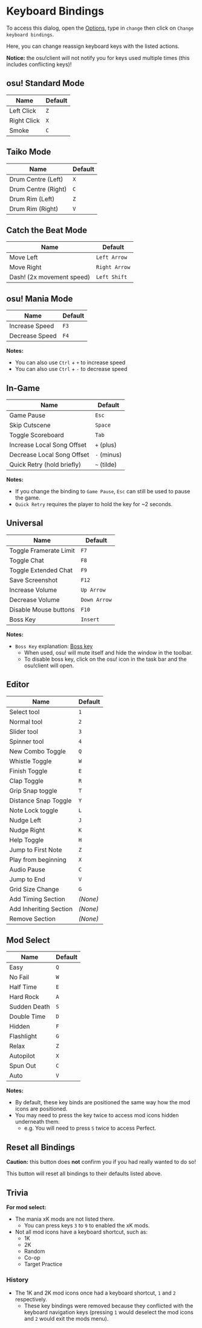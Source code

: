 # Keyboard Bindings

To access this dialog, open the [Options](/wiki/Options/), type in `change` then click on `Change keyboard bindings`.

Here, you can change reassign keyboard keys with the listed actions.

**Notice:** the osu!client will not notify you for keys used multiple times (this includes conflicting keys)!

## osu! Standard Mode

| Name        | Default |
|-------------|---------|
| Left Click  | `Z`     |
| Right Click | `X`     |
| Smoke       | `C`     |

## Taiko Mode

| Name                | Default |
|---------------------|---------|
| Drum Centre (Left)  | `X`     |
| Drum Centre (Right) | `C`     |
| Drum Rim (Left)     | `Z`     |
| Drum Rim (Right)    | `V`     |


## Catch the Beat Mode

| Name                      | Default       |
|---------------------------|---------------|
| Move Left                 | `Left Arrow`  |
| Move Right                | `Right Arrow` |
| Dash! (2x movement speed) | `Left Shift`  |

## osu! Mania Mode

| Name           | Default |
|----------------|---------|
| Increase Speed | `F3`    |
| Decrease Speed | `F4`    |

**Notes:**

- You can also use `Ctrl` + `+` to increase speed
- You can also use `Ctrl` + `-` to decrease speed

## In-Game

| Name                       | Default     |
|----------------------------|-------------|
| Game Pause                 | `Esc`       |
| Skip Cutscene              | `Space`     |
| Toggle Scoreboard          | `Tab`       |
| Increase Local Song Offset | `+` (plus)  |
| Decrease Local Song Offset | `-` (minus) |
| Quick Retry (hold briefly) | `~` (tilde) |

**Notes:**

- If you change the binding to `Game Pause`, `Esc` can still be used to pause the game.
- `Quick Retry` requires the player to hold the key for ~2 seconds.

## Universal

| Name                   | Default      |
|------------------------|--------------|
| Toggle Framerate Limit | `F7`         |
| Toggle Chat            | `F8`         |
| Toggle Extended Chat   | `F9`         |
| Save Screenshot        | `F12`        |
| Increase Volume        | `Up Arrow`   |
| Decrease Volume        | `Down Arrow` |
| Disable Mouse buttons  | `F10`        |
| Boss Key               | `Insert`     |

**Notes:**

- `Boss Key` explanation: [Boss key](https://en.wikipedia.org/wiki/Boss_key)
  - When used, osu! will mute itself and hide the window in the toolbar.
  - To disable boss key, click on the osu! icon in the task bar and the osu!client will open.

## Editor

| Name                   | Default      |
|------------------------|--------------|
| Select tool            | `1`          |
| Normal tool            | `2`          |
| Slider tool            | `3`          |
| Spinner tool           | `4`          |
| New Combo Toggle       | `Q`          |
| Whistle Toggle         | `W`          |
| Finish Toggle          | `E`          |
| Clap Toggle            | `R`          |
| Grip Snap toggle       | `T`          |
| Distance Snap Toggle   | `Y`          |
| Note Lock toggle       | `L`          |
| Nudge Left             | `J`          |
| Nudge Right            | `K`          |
| Help Toggle            | `H`          |
| Jump to First Note     | `Z`          |
| Play from beginning    | `X`          |
| Audio Pause            | `C`          |
| Jump to End            | `V`          |
| Grid Size Change       | `G`          |
| Add Timing Section     | _(None)_     |
| Add Inheriting Section | _(None)_     |
| Remove Section         | _(None)_     |

## Mod Select

| Name         | Default |
|--------------|---------|
| Easy         | `Q`     |
| No Fail      | `W`     |
| Half Time    | `E`     |
| Hard Rock    | `A`     |
| Sudden Death | `S`     |
| Double Time  | `D`     |
| Hidden       | `F`     |
| Flashlight   | `G`     |
| Relax        | `Z`     |
| Autopilot    | `X`     |
| Spun Out     | `C`     |
| Auto         | `V`     |

**Notes:**

- By default, these key binds are positioned the same way how the mod icons are positioned.
- You may need to press the key twice to access mod icons hidden underneath them.
  - e.g. You will need to press `S` twice to access Perfect.

## Reset all Bindings

**Caution:** this button does **not** confirm you if you had really wanted to do so!

This button will reset all bindings to their defaults listed above.

## Trivia

**For mod select:**

- The mania xK mods are not listed there.
  - You can press keys `3` to `9` to enabled the xK mods.
- Not all mod icons have a keyboard shortcut, such as:
  - 1K
  - 2K
  - Random
  - Co-op
  - Target Practice

### History

- The 1K and 2K mod icons once had a keyboard shortcut, `1` and `2` respectively.
  - These key bindings were removed because they conflicted with the keyboard navigation keys
    (pressing `1` would deselect the mod icons and `2` would exit the mods menu).